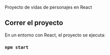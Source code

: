 Proyecto de vidas de personajes en React

## Correr el proyecto

En un entorno con React, el proyecto se ejecuta:

### `npm start`

